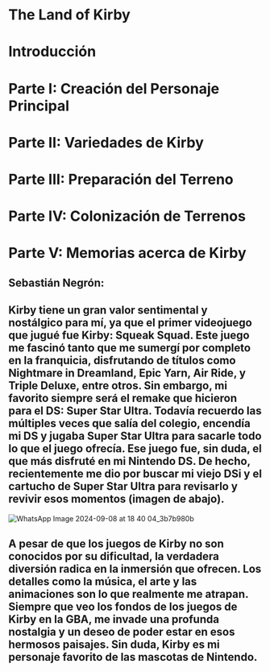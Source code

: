 # The Land of Kirby
# Introducción
# Parte I: Creación del Personaje Principal
# Parte II: Variedades de Kirby
# Parte III: Preparación del Terreno
# Parte IV: Colonización de Terrenos
# Parte V: Memorias acerca de Kirby
## Sebastián Negrón:
## Kirby tiene un gran valor sentimental y nostálgico para mí, ya que el primer videojuego que jugué fue Kirby: Squeak Squad. Este juego me fascinó tanto que me sumergí por completo en la franquicia, disfrutando de títulos como Nightmare in Dreamland, Epic Yarn, Air Ride, y Triple Deluxe, entre otros. Sin embargo, mi favorito siempre será el remake que hicieron para el DS: Super Star Ultra. Todavía recuerdo las múltiples veces que salía del colegio, encendía mi DS y jugaba Super Star Ultra para sacarle todo lo que el juego ofrecía. Ese juego fue, sin duda, el que más disfruté en mi Nintendo DS. De hecho, recientemente me dio por buscar mi viejo DSi y el cartucho de Super Star Ultra para revisarlo y revivir esos momentos (imagen de abajo).

![WhatsApp Image 2024-09-08 at 18 40 04_3b7b980b](https://github.com/user-attachments/assets/60ee40a6-ef19-44ee-ab48-1a0eb275f491)

## A pesar de que los juegos de Kirby no son conocidos por su dificultad, la verdadera diversión radica en la inmersión que ofrecen. Los detalles como la música, el arte y las animaciones son lo que realmente me atrapan. Siempre que veo los fondos de los juegos de Kirby en la GBA, me invade una profunda nostalgia y un deseo de poder estar en esos hermosos paisajes. Sin duda, Kirby es mi personaje favorito de las mascotas de Nintendo.
